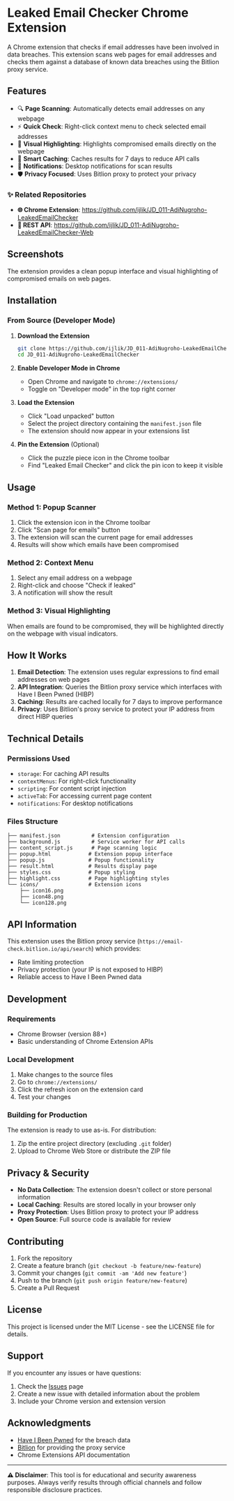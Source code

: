 # Leaked Email Checker Chrome Extension

A Chrome extension that checks if email addresses have been involved in data breaches. This extension scans web pages for email addresses and checks them against a database of known data breaches using the Bitlion proxy service.

## Features

- 🔍 **Page Scanning**: Automatically detects email addresses on any webpage
- ⚡ **Quick Check**: Right-click context menu to check selected email addresses
- 🎯 **Visual Highlighting**: Highlights compromised emails directly on the webpage
- 💾 **Smart Caching**: Caches results for 7 days to reduce API calls
- 🔔 **Notifications**: Desktop notifications for scan results
- 🛡️ **Privacy Focused**: Uses Bitlion proxy to protect your privacy

### ✨ Related Repositories

- **🌐 Chrome Extension**: <a href="https://github.com/ijlik/JD_011-AdiNugroho-LeakedEmailChecker">https://github.com/ijlik/JD_011-AdiNugroho-LeakedEmailChecker</a>
- **🔌 REST API**: <a href="https://github.com/ijlik/JD_011-AdiNugroho-LeakedEmailChecker-Web">https://github.com/ijlik/JD_011-AdiNugroho-LeakedEmailChecker-Web</a>

## Screenshots

The extension provides a clean popup interface and visual highlighting of compromised emails on web pages.

## Installation

### From Source (Developer Mode)

1. **Download the Extension**
   ```bash
   git clone https://github.com/ijlik/JD_011-AdiNugroho-LeakedEmailChecker.git
   cd JD_011-AdiNugroho-LeakedEmailChecker
   ```

2. **Enable Developer Mode in Chrome**
   - Open Chrome and navigate to `chrome://extensions/`
   - Toggle on "Developer mode" in the top right corner

3. **Load the Extension**
   - Click "Load unpacked" button
   - Select the project directory containing the `manifest.json` file
   - The extension should now appear in your extensions list

4. **Pin the Extension** (Optional)
   - Click the puzzle piece icon in the Chrome toolbar
   - Find "Leaked Email Checker" and click the pin icon to keep it visible

## Usage

### Method 1: Popup Scanner
1. Click the extension icon in the Chrome toolbar
2. Click "Scan page for emails" button
3. The extension will scan the current page for email addresses
4. Results will show which emails have been compromised

### Method 2: Context Menu
1. Select any email address on a webpage
2. Right-click and choose "Check if leaked"
3. A notification will show the result

### Method 3: Visual Highlighting
When emails are found to be compromised, they will be highlighted directly on the webpage with visual indicators.

## How It Works

1. **Email Detection**: The extension uses regular expressions to find email addresses on web pages
2. **API Integration**: Queries the Bitlion proxy service which interfaces with Have I Been Pwned (HIBP)
3. **Caching**: Results are cached locally for 7 days to improve performance
4. **Privacy**: Uses Bitlion's proxy service to protect your IP address from direct HIBP queries

## Technical Details

### Permissions Used
- `storage`: For caching API results
- `contextMenus`: For right-click functionality
- `scripting`: For content script injection
- `activeTab`: For accessing current page content
- `notifications`: For desktop notifications

### Files Structure
```
├── manifest.json          # Extension configuration
├── background.js          # Service worker for API calls
├── content_script.js      # Page scanning logic
├── popup.html            # Extension popup interface
├── popup.js              # Popup functionality
├── result.html           # Results display page
├── styles.css            # Popup styling
├── highlight.css         # Page highlighting styles
└── icons/                # Extension icons
    ├── icon16.png
    ├── icon48.png
    └── icon128.png
```

## API Information

This extension uses the Bitlion proxy service (`https://email-check.bitlion.io/api/search`) which provides:
- Rate limiting protection
- Privacy protection (your IP is not exposed to HIBP)
- Reliable access to Have I Been Pwned data

## Development

### Requirements
- Chrome Browser (version 88+)
- Basic understanding of Chrome Extension APIs

### Local Development
1. Make changes to the source files
2. Go to `chrome://extensions/`
3. Click the refresh icon on the extension card
4. Test your changes

### Building for Production
The extension is ready to use as-is. For distribution:
1. Zip the entire project directory (excluding `.git` folder)
2. Upload to Chrome Web Store or distribute the ZIP file

## Privacy & Security

- **No Data Collection**: The extension doesn't collect or store personal information
- **Local Caching**: Results are stored locally in your browser only
- **Proxy Protection**: Uses Bitlion proxy to protect your IP address
- **Open Source**: Full source code is available for review

## Contributing

1. Fork the repository
2. Create a feature branch (`git checkout -b feature/new-feature`)
3. Commit your changes (`git commit -am 'Add new feature'`)
4. Push to the branch (`git push origin feature/new-feature`)
5. Create a Pull Request

## License

This project is licensed under the MIT License - see the LICENSE file for details.

## Support

If you encounter any issues or have questions:
1. Check the [Issues](https://github.com/ijlik/JD_011-AdiNugroho-LeakedEmailChecker/issues) page
2. Create a new issue with detailed information about the problem
3. Include your Chrome version and extension version

## Acknowledgments

- [Have I Been Pwned](https://haveibeenpwned.com/) for the breach data
- [Bitlion](https://bitlion.io/) for providing the proxy service
- Chrome Extensions API documentation

---

**⚠️ Disclaimer**: This tool is for educational and security awareness purposes. Always verify results through official channels and follow responsible disclosure practices.
